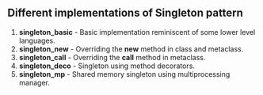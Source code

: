 ## Different implementations of Singleton pattern

1. **singleton_basic** - Basic implementation reminiscent of some lower level languages.
2. **singleton_new**   - Overriding the ____new____ method in class and metaclass.
3. **singleton_call**  - Overriding the ____call____ method in metaclass.
4. **singleton_deco**  - Singleton using method decorators.
5. **singleton_mp**    - Shared memory singleton using multiprocessing manager.
